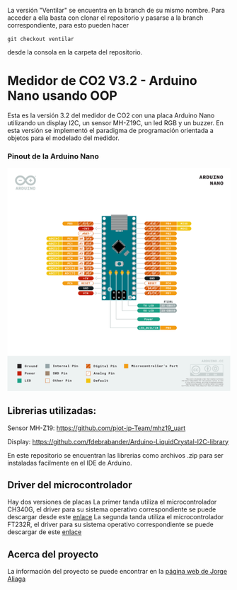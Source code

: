 La versión "Ventilar" se encuentra en la branch de su mismo nombre. Para acceder a ella basta con clonar el repositorio y pasarse a la branch correspondiente, para esto pueden hacer 
```
git checkout ventilar
```
desde la consola en la carpeta del repositorio.

# Medidor de CO2 V3.2 - Arduino Nano usando OOP
Esta es la versión 3.2 del medidor de CO2 con una placa Arduino Nano utilizando un display I2C, un sensor MH-Z19C, un led RGB y un buzzer. En esta versión se implementó el paradigma de programación orientada a objetos para el modelado del medidor.

### Pinout de la Arduino Nano
![Arduino Nano Pinout](nano-pinout.png)

## Librerias utilizadas:
Sensor MH-Z19:  https://github.com/piot-jp-Team/mhz19_uart 

Display: https://github.com/fdebrabander/Arduino-LiquidCrystal-I2C-library 

En este repositorio se encuentran las librerias como archivos .zip para ser instaladas facilmente en el IDE de Arduino.

## Driver del microcontrolador
Hay dos versiones de placas 
La primer tanda utiliza el microcontrolador CH340G, el driver para su sistema operativo correspondiente se puede descargar desde este [enlace](http://www.wch.cn/download/CH341SER_EXE.html)
La segunda tanda utiliza el microcontrolador FT232R, el driver para su sistema operativo correspondiente se puede descargar de este [enlace](https://ftdichip.com/drivers/vcp-drivers/)

## Acerca del proyecto
La información del proyecto se puede encontrar en la [página web de Jorge Aliaga](http://www.jorgealiaga.com.ar/?page_id=2864)
